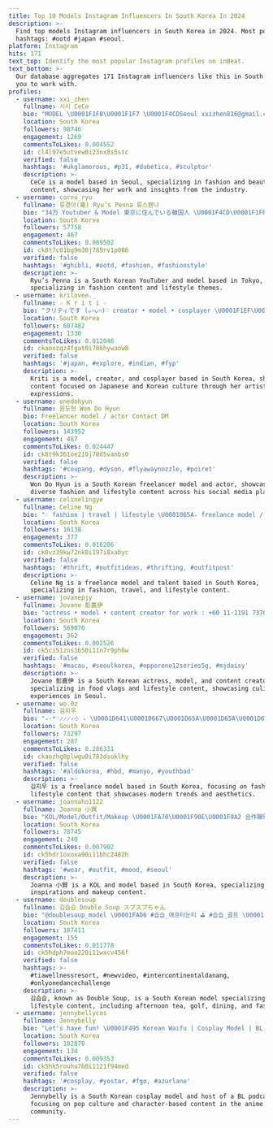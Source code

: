 ```yaml
---
title: Top 10 Models Instagram Influencers In South Korea In 2024
description: >-
  Find top models Instagram influencers in South Korea in 2024. Most popular
  hashtags: #ootd #japan #seoul.
platform: Instagram
hits: 171
text_top: Identify the most popular Instagram profiles on inBeat.
text_bottom: >-
  Our database aggregates 171 Instagram influencers like this in South Korea for
  you to work with.
profiles:
  - username: xxi_zhen
    fullname: 시시 CeCe
    bio: "MODEL \U0001F1F0\U0001F1F7 \U0001F4CDSeoul xxizhen816@gmail.com @cecesveu"
    location: South Korea
    followers: 98746
    engagement: 1269
    commentsToLikes: 0.004552
    id: cl4l97e5utvew0i23nx8s5stc
    verified: false
    hashtags: '#ukglamorous, #p31, #dubetica, #sculptor'
    description: >-
      CeCe is a model based in Seoul, specializing in fashion and beauty
      content, showcasing her work and insights from the industry.
  - username: cornu_ryu
    fullname: 류경아(竜) Ryu’s Penna 류스펜나
    bio: "34万 Youtuber & Model 東京に住んでいる韓国人 \U0001F4CD\U0001F1F0\U0001F1F7 & \U0001F1EF\U0001F1F5 (Tokyo Now) Contact : DM & Mail 삶을 여행하는 패션유튜버✨\U0001F497"
    location: South Korea
    followers: 57758
    engagement: 467
    commentsToLikes: 0.009502
    id: ck8t7c01bg9m30j789rv1p086
    verified: false
    hashtags: '#ghibli, #ootd, #fashion, #fashionstyle'
    description: >-
      Ryu’s Penna is a South Korean YouTuber and model based in Tokyo,
      specializing in fashion content and lifestyle themes.
  - username: krilovee._
    fullname: ☆ K r i t i ☆
    bio: "クリティです (๑˃̵ᴗ˂̵)♡ creator • model • cosplayer \U0001F1EF\U0001F1F5\U0001F1EE\U0001F1F3\U0001F1F0\U0001F1F7 | \U0001F4CDTokyo YouTube : krilovee | 1 million\U0001FA75 For work - kriloveeopen@gmail.com"
    location: South Korea
    followers: 607482
    engagement: 1330
    commentsToLikes: 0.012046
    id: ckaoxzqz4fgat0i786hywaow8
    verified: false
    hashtags: '#japan, #explore, #indian, #fyp'
    description: >-
      Kriti is a model, creator, and cosplayer based in South Korea, sharing
      content focused on Japanese and Korean culture through her artistic
      expressions.
  - username: onedohyun
    fullname: 원도현 Won Do Hyun
    bio: Freelancer model / actor Contact DM
    location: South Korea
    followers: 143952
    engagement: 487
    commentsToLikes: 0.024447
    id: ck8t9k361oe210j78d5vanbs0
    verified: false
    hashtags: '#coupang, #dyson, #flyawaynozzle, #poiret'
    description: >-
      Won Do Hyun is a South Korean freelancer model and actor, showcasing
      diverse fashion and lifestyle content across his social media platforms.
  - username: celinelingye
    fullname: Celine Ng
    bio: "♡ fashion | travel | lifestyle \U0001065A₊ freelance model / talent \U0001F4CDKUL (*ᴗ͈ˬᴗ͈)ꕤ*.ﾟ"
    location: South Korea
    followers: 16138
    engagement: 377
    commentsToLikes: 0.016206
    id: ck0vz39kw72nk0i197i8xabyc
    verified: false
    hashtags: '#thrift, #outfitideas, #thrifting, #outfitpost'
    description: >-
      Celine Ng is a freelance model and talent based in South Korea,
      specializing in fashion, travel, and lifestyle content.
  - username: jovanepjy
    fullname: Jovane 彭嘉伊
    bio: "actress • model • content creator for work : +60 11-1191 7370 (Sandy) Food Hunting in Seoul Vlog \U0001F1F0\U0001F1F7"
    location: South Korea
    followers: 569070
    engagement: 362
    commentsToLikes: 0.002526
    id: ck5ci51zns1b50i11n7r9ph6w
    verified: false
    hashtags: '#macau, #seoulkorea, #opporeno12series5g, #mjdaisy'
    description: >-
      Jovane 彭嘉伊 is a South Korean actress, model, and content creator
      specializing in food vlogs and lifestyle content, showcasing culinary
      experiences in Seoul.
  - username: wo.0z
    fullname: 김지우
    bio: "₊·*♡̷̷̷₊⊹ ₊ \U0001D641\U0001D667\U0001D65A\U0001D65A\U0001D661\U0001D656\U0001D663\U0001D658\U0001D65A\U0001D667 \U0001D662\U0001D664\U0001D659\U0001D65A\U0001D661 ﾟ*♡̷̷̷ ₊⊹ @wo.0z_model"
    location: South Korea
    followers: 73297
    engagement: 287
    commentsToLikes: 0.286331
    id: ckaozhg0plwgu0i783dsoklhy
    verified: false
    hashtags: '#aldokorea, #hbd, #manyo, #youthbad'
    description: >-
      김지우 is a freelance model based in South Korea, focusing on fashion and
      lifestyle content that showcases modern trends and aesthetics.
  - username: joannaho1122
    fullname: Joanna 小賀
    bio: "KOL/Model/Outfit/Makeup \U0001FA70\U0001F90E\U0001F9A2 合作聯繫\U0001F4E9 joannaho1122@gmail.com @bimo0308 \U0001F431"
    location: South Korea
    followers: 78745
    engagement: 240
    commentsToLikes: 0.007902
    id: ck5hdr1oxoxa90i11bhc2482h
    verified: false
    hashtags: '#wear, #outfit, #mood, #seoul'
    description: >-
      Joanna 小賀 is a KOL and model based in South Korea, specializing in outfit
      inspirations and makeup content.
  - username: doublesoup
    fullname: 김습습 Double Soup スプスプちゃん
    bio: "@doublesoup_model \U0001FAD6 #습습_애프터눈티 ⛳️ #습습_골프 \U0001FA90 #습습_비비안웨스트우드 \U0001F37D #습습_다이닝"
    location: South Korea
    followers: 107411
    engagement: 155
    commentsToLikes: 0.011778
    id: ck5hdph7moo220i11wxcv456f
    verified: false
    hashtags: >-
      #tiawellnessresort, #newvideo, #intercontinentaldanang,
      #onlyonedancechallenge
    description: >-
      김습습, known as Double Soup, is a South Korean model specializing in
      lifestyle content, including afternoon tea, golf, dining, and fashion.
  - username: jennybellycos
    fullname: Jennybelly
    bio: "Let's have fun! \U0001F495 Korean Waifu | Cosplay Model | BL Podcast Host"
    location: South Korea
    followers: 102870
    engagement: 134
    commentsToLikes: 0.009353
    id: ck5hk5rouhu7b0i1121f94med
    verified: false
    hashtags: '#cosplay, #yostar, #fgo, #azurlane'
    description: >-
      Jennybelly is a South Korean cosplay model and host of a BL podcast,
      focusing on pop culture and character-based content in the anime
      community.
---
```


